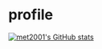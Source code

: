 # profile
[![met2001's GitHub stats](https://github-readme-stats.vercel.app/api?username=met2001)](https://github.com/anuraghazra/github-readme-stats)

